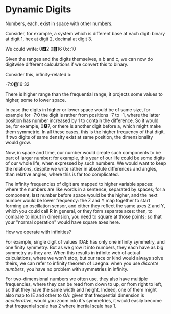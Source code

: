 # Dynamic Digits

Numbers, each, exist in space with other numbers.

Consider, for example, a system which is different base at each digit: binary at digit 1, hex at digit 2, decimal at digit 3.

We could write:
0:a:2
0:b:16
0:c:10

Given the ranges and the digits themselves, a b and c, we can now do digitwise different calculations if we convert this to binary.

Consider this, infinity-related b:

-7:0:b:16:32

There is higher range than the frequential range, it projects some values to higher, some to lower space.

In case the digits in higher or lower space would be of same size, for example for -7:0 the digit is rather from positions -7 to -1, where the latter position has number increased by 1 to contain the difference. So it would be, for example, 0:a:7, or there is another digit before a, which might make them symmetric. In all these cases, this is the higher frequency of that digit. If two digits of same density exist at same position, the dimensionality would grow.

Now, in space and time, our number would create such components to be part of larger number: for example, this year of our life could be some digits of our whole life, when expressed by such numbers. We would want to keep the relations, despite we write rather in absolute differences and angles, than relative angles, where this is far too complicated.

The infinity frequencies of digit are mapped to higher variable spaces: where the numbers are like words in a sentence, separated by spaces; for a component, last number before space would be the higher, and the next number would be lower frequency: the Z and Y map together to start forming an oscillation sensor, and either they reflect the same axes Z and Y, which you could call R in general, or they form separate axes: then, to compare to input in dimension, you need to square at those points; so that your "normal operation" would have square axes here.

How we operate with infinities?

For example, single digit of values IOAE has only one infinity symmetry, and one finity symmetry. But as we grow it into numbers, they each have as big symmetry as they are. When this results in infinite web of actual calculations, where we won't stop, but our race or kind would always solve theirs, we can refer to infinity theorem of Laegna: when you use _discrete numbers_, you have no problem with symmetries in infinity.

For two-dimensional numbers we often use, they also have multiple frequencies, where they can be read from down to up, or from right to left, so that they have the same width and height. Indeed, one of them might also map to IE and other to OA: given that frequential dimension is _accelerative_, would you zoom into it's symmetries, it would easily become that frequenial scale has 2 where inertial scale has 1.
